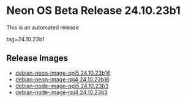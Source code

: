 # Neon OS Beta Release 24.10.23b1
This is an automated release

tag=24.10.23b1

## Release Images
- [debian-neon-image-opi5 24.10.23b16](https://download.neonaiservices.com/neon_os/core/rpi4/dev/debian-neon-image-rpi4_2024-10-23_15_56.img.xz)
- [debian-neon-image-rpi4 24.10.23b16](https://download.neonaiservices.com/neon_os/core/rpi4/dev/debian-neon-image-rpi4_2024-10-23_15_56.img.xz)
- [debian-node-image-opi5 24.10.23b3](https://download.neonaiservices.com/neon_os/node/rpi4/dev/debian-node-image-rpi4_2024-10-23_16_22.img.xz)
- [debian-node-image-rpi4 24.10.23b3](https://download.neonaiservices.com/neon_os/node/rpi4/dev/debian-node-image-rpi4_2024-10-23_16_22.img.xz)
